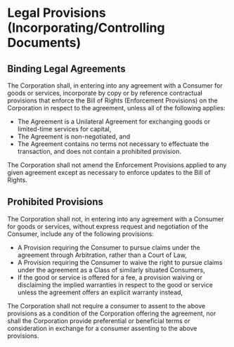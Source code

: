 # Legal Provisions (Incorporating/Controlling Documents)

## Binding Legal Agreements

The Corporation shall, in entering into any agreement with a Consumer for goods or services, incorporate by copy or by reference contractual provisions that enforce the Bill of Rights (Enforcement Provisions) on the Corporation in respect to the agreement, unless all of the following applies:
* The Agreement is a Unilateral Agreement for exchanging goods or limited-time services for capital,
* The Agreement is non-negotiated, and
* The Agreement contains no terms not necessary to effectuate the transaction, and does not contain a prohibited provision.

The Corporation shall not amend the Enforcement Provisions applied to any given agreement except as necessary to enforce updates to the Bill of Rights.

## Prohibited Provisions

The Corporation shall not, in entering into any agreement with a Consumer for goods or services, without express request and negotiation of the Consumer, include any of the following provisions:
* A Provision requiring the Consumer to pursue claims under the agreement through Arbitration, rather than a Court of Law,
* A Provision requiring the Consumer to waive the right to pursue claims under the agreement as a Class of similarly situated Consumers,
* If the good or service is offered for a fee, a provision waiving or disclaiming the implied warranties in respect to the good or service unless the agreement offers an explicit warranty instead,


The Corporation shall not require a consumer to assent to the above provisions as a condition of the Corporation offering the agreement, nor shall the Corporation provide preferential or beneficial terms or consideration in exchange for a consumer assenting to the above provisions.